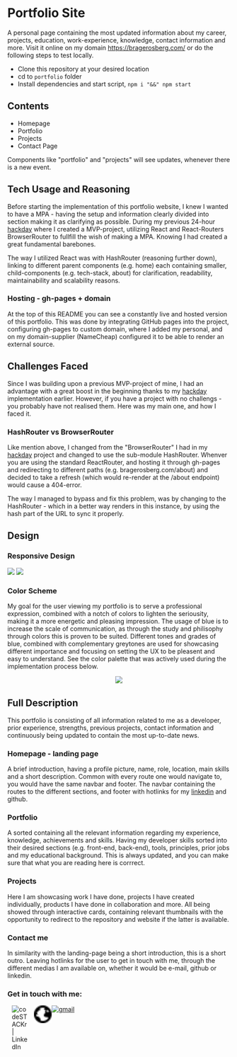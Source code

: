 # Portfolio Site
A personal page containing the most updated information about my career, projects, education, work-experience, knowledge, contact information and more.
Visit it online on my domain https://bragerosberg.com/ or do the following steps to test locally.
- Clone this repository at your desired location
- cd to ```portfolio``` folder
- Install dependencies and start script, ``` npm i "&&" npm start ```

## Contents
* Homepage
* Portfolio
* Projects
* Contact Page

Components like "portfolio" and "projects" will see updates, whenever there is a new event.

## Tech Usage and Reasoning
Before starting the implementation of this portfolio website, I knew I wanted to have a MPA - having the setup and information clearly divided into section making it as clarifying as possible. During my previous 24-hour [hackday][hackday] where I created a MVP-project, utilizing React and React-Routers BrowserRouter to fullfill the wish of making a MPA. Knowing I had created a great fundamental barebones. 

The way I utilized React was with HashRouter (reasoning further down), linking to different parent components (e.g. home) each containing smaller, child-components (e.g. tech-stack, about) for clarification, readability, maintainability and scalability reasons. 

### Hosting - gh-pages + domain
At the top of this README you can see a constantly live and hosted version of this portfolio. This was done by integrating GitHub pages into the project, configuring gh-pages to custom domain, where I added my personal, and on my domain-supplier (NameCheap) configured it to be able to render an external source. 

## Challenges Faced
Since I was building upon a previous MVP-project of mine, I had an advantage with a great boost in the beginning thanks to my [hackday][hackday] implementation earlier. However, if you have a project with no challengs - you probably have not realised them. Here was my main one, and how I faced it. 

### HashRouter vs BrowserRouter
Like mention above, I changed from the "BrowserRouter" I had in my [hackday][hackday] project and changed to use the sub-module HashRouter. Whenver you are using the standard ReactRouter, and hosting it through gh-pages and redirecting to different paths (e.g. bragerosberg.com/about) and decided to take a refresh (which would re-render at the /about endpoint) would cause a 404-error. 

The way I managed to bypass and fix this problem, was by changing to the HashRouter - which in a better way renders in this instance, by using the hash part of the URL to sync it properly. 

## Design
### Responsive Design 
<div float="left">
 <img src="https://i.gyazo.com/a735ef68f29fe3727a964c31fb2bb8ee.gif" width="240px" />
 <img src="https://i.imgur.com/mdPFyAJ.png" height="450px" />
</div>

### Color Scheme
My goal for the user viewing my portfolio is to serve a professional expression, combined with a notch of colors to lighten the seriousity, making it a more energetic and pleasing impression. The usage of blue is to increase the scale of communication, as through the study and philisophy through colors this is proven to be suited. Different tones and grades of blue, combined with complementary greytones are used for showcasing different importance and focusing on setting the UX to be pleasent and easy to understand. See the color palette that was actively used during the implementation process below.

<p align="center">
 <img src="https://i.imgur.com/cxnBUWM.png" width="800px" />
</p>
                      

## Full Description 
This portfolio is consisting of all information related to me as a developer, prior experience, strengths, previous projects, contact information and continuously being updated to contain the most up-to-date news. 

### Homepage - landing page 
A brief introduction, having a profile picture, name, role, location, main skills and a short description. Common with every route one would navigate to, you would have the same navbar and footer. The navbar containing the routes to the different sections, and footer with hotlinks for my [linkedin][linkedin] and github.

### Portfolio 
A sorted containing all the relevant information regarding my experience, knowledge, achievements and skills. Having my developer skills sorted into their desired sections (e.g. front-end, back-end), tools, principles, prior jobs and my educational background. This is always updated, and you can make sure that what you are reading here is corrrect. 

### Projects 
Here I am showcasing work I have done, projects I have created individually, products I have done in collaboration and more. All being showed through interactive cards, containing relevant thumbnails with the opportunity to redirect to the repository and website if the latter is available.

### Contact me
In similarity with the landing-page being a short introduction, this is a short outro. Leaving hotlinks for the user to get in touch with me, through the different medias I am available on, whether it would be e-mail, github or linkedin. 

### Get in touch with me:
[<img align="left" style="margin-left: 10px;" alt="codeSTACKr | LinkedIn" width="40px" src="https://cdn.jsdelivr.net/npm/simple-icons@v3/icons/linkedin.svg" />][linkedin]
[<img align="left" style="margin-left: 10px;" alt="codeSTACKr.com" width="40px" src="https://raw.githubusercontent.com/iconic/open-iconic/master/svg/globe.svg" />][website]
<a href="mailto:bragecontact@gmail.com"><img width="40px" className="homepage__contact" alt="gmail" src="https://i.imgur.com/mo4E0Fb.png"/></a>


 [linkedin]: https://www.linkedin.com/in/brage-rosberg/
 [website]: https://bragerosberg.com/
 [hackday]: https://github.com/bragerosberg/hackday

